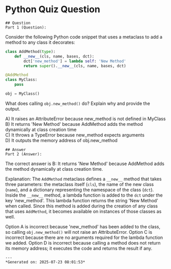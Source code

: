 # Python Quiz Question
    
    ## Question
    Part 1 (Question): 
Consider the following Python code snippet that uses a metaclass to add a method to any class it decorates:

```python
class AddMethod(type):
    def __new__(cls, name, bases, dct):
        dct['new_method'] = lambda self: 'New Method'
        return super().__new__(cls, name, bases, dct)

@AddMethod
class MyClass:
    pass

obj = MyClass()
```

What does calling `obj.new_method()` do? Explain why and provide the output.

A) It raises an AttributeError because new_method is not defined in MyClass  
B) It returns 'New Method' because AddMethod adds the method dynamically at class creation time  
C) It throws a TypeError because new_method expects arguments  
D) It outputs the memory address of obj.new_method
    
    ## Answer
    Part 2 (Answer): 
The correct answer is B: It returns 'New Method' because AddMethod adds the method dynamically at class creation time.

Explanation: The `AddMethod` metaclass defines a `__new__` method that takes three parameters: the metaclass itself (`cls`), the name of the new class (`name`), and a dictionary representing the namespace of the class (`dct`). Inside the `__new__` method, a lambda function is added to the `dct` under the key 'new_method'. This lambda function returns the string 'New Method' when called. Since this method is added during the creation of any class that uses `AddMethod`, it becomes available on instances of those classes as well.

Option A is incorrect because 'new_method' has been added to the class, so calling `obj.new_method()` will not raise an AttributeError.
Option C is incorrect because there are no arguments required for the lambda function we added.
Option D is incorrect because calling a method does not return its memory address; it executes the code and returns the result if any.
    
    ---
    *Generated on: 2025-07-23 08:01:53*
    
